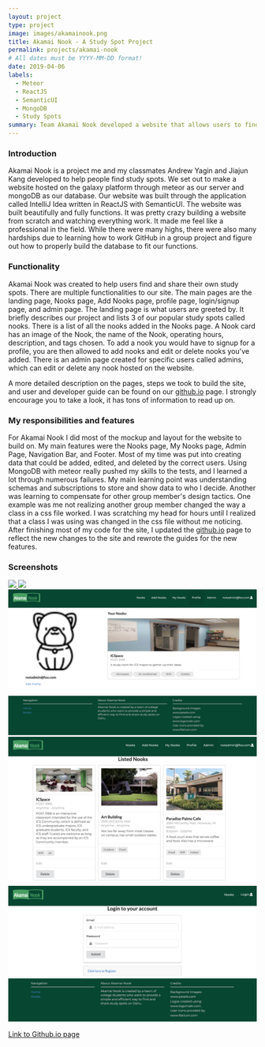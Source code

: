```yaml
---
layout: project
type: project
image: images/akamainook.png
title: Akamai Nook - A Study Spot Project
permalink: projects/akamai-nook
# All dates must be YYYY-MM-DD format!
date: 2019-04-06
labels:
  - Meteor
  - ReactJS
  - SemanticUI
  - MongoDB
  - Study Spots
summary: Team Akamai Nook developed a website that allows users to find study spots and share their own spots.
---
```

### Introduction

  Akamai Nook is a project me and my classmates Andrew Yagin and Jiajun Kang developed to help people find study spots. We set out to make a website hosted on the galaxy platform through meteor as our server and mongoDB as our database. Our website was built through the application called IntelliJ Idea written in ReactJS with SemanticUI. The website was built beautifully and fully functions. It was pretty crazy building a website from scratch and watching everything work. It made me feel like a professional in the field. While there were many highs, there were also many hardships due to learning how to work GitHub in a group project and figure out how to properly build the database to fit our functions. 
  
### Functionality

  Akamai Nook was created to help users find and share their own study spots. There are multiple functionalities to our site. The main pages are the landing page, Nooks page, Add Nooks page, profile page, login/signup page, and admin page. The landing page is what users are greeted by. It briefly describes our project and lists 3 of our popular study spots called nooks. There is a list of all the nooks added in the Nooks page. A Nook card has an image of the Nook, the name of the Nook, operating hours, description, and tags chosen. To add a nook you would have to signup for a profile, you are then allowed to add nooks and edit or delete nooks you've added. There is an admin page created for specific users called admins, which can edit or delete any nook hosted on the website. 
  
  A more detailed description on the pages, steps we took to build the site, and user and developer guide can be found on our [github.io]("akamainook.github.io") page. I strongly encourage you to take a look, it has tons of information to read up on.
  
### My responsibilities and features

  For Akamai Nook I did most of the mockup and layout for the website to build on. My main features were the Nooks page, My Nooks page, Admin Page, Navigation Bar, and Footer. Most of my time was put into creating data that could be added, edited, and deleted by the correct users. Using MongoDB with meteor really pushed my skills to the tests, and I learned a lot through numerous failures. My main learning point was understanding schemas and subscriptions to store and show data to who I decide. Another was learning to compensate for other group member's design tactics. One example was me not realizing another group member changed the way a class in a css file worked. I was scratching my head for hours until I realized that a class I was using was changed in the css file without me noticing. After finishing most of my code for the site, I updated the [github.io]("akamainook.github.io") page to reflect the new changes to the site and rewrote the guides for the new features. 
  
### Screenshots

<a href="https://akamainook.github.io/#7" class="ui medium image">
  <img src="../images/landingfullm3.png">
</a>

<a href="https://akamainook.github.io/#8" class="ui medium image">
  <img src="../images/listnooksmapm3.png">
</a>

<a href="https://akamainook.github.io/#11" class="ui medium image">
  <img src="../images/profilem3.png">
</a>

<a href="https://akamainook.github.io/#13" class="ui medium image">
  <img src="../images/adminm3.png">
</a>

<a href="https://akamainook.github.io/#9" class="ui medium image">
  <img src="../images/loginm3.png">
</a>
  
[Link to Github.io page](akamainook.github.io)
